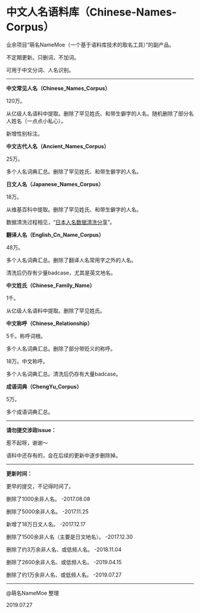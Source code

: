 # 中文人名语料库（Chinese-Names-Corpus）
业余项目“萌名NameMoe（一个基于语料库技术的取名工具）”的副产品。

不定期更新。只删词，不加词。

可用于中文分词、人名识别。

---

<strong>中文常见人名（Chinese_Names_Corpus）</strong>

120万。

从亿级人名语料中提取。删除了罕见姓氏、和带生僻字的人名。随机删除了部分名人姓名（一点点小私心）。

新增性别标注。


<strong>中文古代人名（Ancient_Names_Corpus）</strong>

25万。

多个人名词典汇总。删除了罕见姓氏、和带生僻字的人名。


<strong>日文人名（Japanese_Names_Corpus）</strong>

18万。

从维基百科中提取。删除了罕见姓氏、和带生僻字的人名。

数据清洗过程相见，“[日本人名数据清洗分享](https://github.com/wainshine/Chinese-Names-Corpus/issues/4)”。


<strong>翻译人名（English_Cn_Name_Corpus）</strong>

48万。

多个人名词典汇总。删除了翻译人名常用字之外的人名。

清洗后仍存有少量badcase，尤其是英文地名。


<strong>中文姓氏（Chinese_Family_Name）</strong>

1千。

从亿级人名语料中提取。删除了罕见姓氏。


<strong>中文称呼（Chinese_Relationship）</strong>

5千。称呼词根。

多个人名词典汇总。删除了部分带贬义的称呼。


18万。中文称呼。

多个人名词典汇总。清洗后仍存有大量badcase。


<strong>成语词典（ChengYu_Corpus）</strong>

5万。

多个成语词典汇总。

---

<strong>请勿提交涉政issue：</strong>

惹不起呀，谢谢～

语料中还存有的，会在后续的更新中逐步删除掉。

---

<strong>更新时间：</strong>

更早的提交，不记得时间了。

删除了1000余非人名。 -2017.08.08

删除了5000余非人名。 -2017.11.25

新增了18万日文人名。 -2017.12.17

删除了1500余非人名（主要是日文地名）。 -2017.12.30

删除了约3万余非人名、或低频人名。 -2018.11.04

删除了2600余非人名、或低频人名。 -2019.04.15

删除了约1万余非人名、或低频人名。 -2019.07.27

---

@萌名NameMoe 整理

2019.07.27
